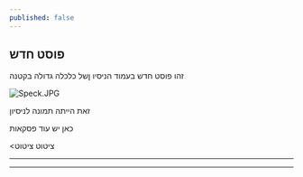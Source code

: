 ```yaml
---
published: false
---
```

## פוסט חדש

זהו פוסט חדש בעמוד הניסיו ןשל כלכלה גדולה בקטנה

![Speck.JPG]({{site.baseurl}}/_posts/Speck.JPG)

זאת הייתה תמונה לניסיון

כאן יש עוד פסקאות

<ציטוט ציטוט

---
***
